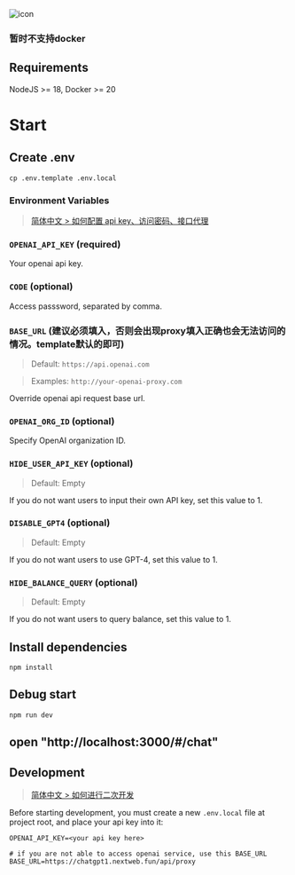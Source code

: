 <!-- <div align="center"> -->
<img src="./docs/images/icon.svg" alt="icon"/>

<!-- <h1 align="center">ChatGPT Next Web</h1> -->

### 暂时不支持docker

## Requirements

NodeJS >= 18, Docker >= 20

# Start

## Create .env
```
cp .env.template .env.local
```

### Environment Variables

> [简体中文 > 如何配置 api key、访问密码、接口代理](./README_CN.md#环境变量)

### `OPENAI_API_KEY` (required)

Your openai api key.

### `CODE` (optional)

Access passsword, separated by comma.

### `BASE_URL` (建议必须填入，否则会出现proxy填入正确也会无法访问的情况。template默认的即可)

> Default: `https://api.openai.com`

> Examples: `http://your-openai-proxy.com`

Override openai api request base url.

### `OPENAI_ORG_ID` (optional)

Specify OpenAI organization ID.

### `HIDE_USER_API_KEY` (optional)

> Default: Empty

If you do not want users to input their own API key, set this value to 1.

### `DISABLE_GPT4` (optional)

> Default: Empty

If you do not want users to use GPT-4, set this value to 1.

### `HIDE_BALANCE_QUERY` (optional)

> Default: Empty

If you do not want users to query balance, set this value to 1.


## Install dependencies
```
npm install
```

## Debug start
```
npm run dev
```

## open "http://localhost:3000/#/chat"





## Development

> [简体中文 > 如何进行二次开发](./README_CN.md#开发)

Before starting development, you must create a new `.env.local` file at project root, and place your api key into it:

```
OPENAI_API_KEY=<your api key here>

# if you are not able to access openai service, use this BASE_URL
BASE_URL=https://chatgpt1.nextweb.fun/api/proxy
```
